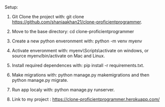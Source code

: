 Setup:

1. Git Clone the project with: git clone https://github.com/shaniaakhan21/clone-proficientprogrammer.

2. Move to the base directory: cd clone-proficientprogrammer

3. Create a new python enveronment with: python -m venv myenv

4. Activate enveronment with: myenv\Scripts\activate on windows, or source myenv/bin/activate on Mac and Linux.

5. Install required dependences with: pip install -r requirements.txt.

6. Make migrations with: python manage.py makemigrations and then python manage.py migrate.

7. Run app localy with: python manage.py runserver.

8. Link to my project : https://clone-proficientprogrammer.herokuapp.com/
